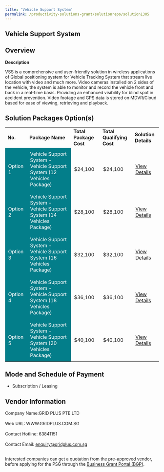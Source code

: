 ```yaml
---
title: 'Vehicle Support System'
permalink: /productivity-solutions-grant/solutionrepo/solution1305
---
```


## Vehicle Support System

## Overview

**Description**

VSS is a comprehensive and user-friendly solution in wireless applications of Global positioning system for Vehicle Tracking System that stream live location with video and much more. Video cameras installed on 2 sides of the vehicle, the system is able to monitor and record the vehicle front and back in a real-time basis. Providing an enhanced visibility for blind spot in accident prevention. Video footage and GPS data is stored on MDVR/Cloud based for ease of viewing, retrieving and playback.

## Solution Packages Option(s)

<table>
<tr>
<td><b>No.</b></td>
<td><b>Package Name</b></td>
<td><b>Total Package Cost</b></td>
<td><b>Total Qualifying Cost</b></td>
<td><b>Solution Details</b></td>
</tr>
<tr>
<td style='padding: 10px; background-color: #037E8A; color: #FFFFFF;'>Option 1</td>
<td style='padding: 10px; background-color: #037E8A; color: #FFFFFF;'>Vehicle Support System - Vehicle Support System (12 Vehicles Package)</td>
<td style='padding: 10px;'>$24,100</td>
<td style='padding: 10px;'>$24,100</td>
<td style='padding: 10px;'><a href='https://www.gobusiness.gov.sg/images/psg/Desensitised_GridPlus_Annex_3_wef_14_October_2021_Part_1.pdf' target='_blank'>View Details</a></td>
</tr>
<tr>
<td style='padding: 10px; background-color: #037E8A; color: #FFFFFF;'>Option 2</td>
<td style='padding: 10px; background-color: #037E8A; color: #FFFFFF;'>Vehicle Support System - Vehicle Support System (14 Vehicles Package)</td>
<td style='padding: 10px;'>$28,100</td>
<td style='padding: 10px;'>$28,100</td>
<td style='padding: 10px;'><a href='https://www.gobusiness.gov.sg/images/psg/Desensitised_GridPlus_Annex_3_wef_14_October_2021_Part_2.pdf' target='_blank'>View Details</a></td>
</tr>
<tr>
<td style='padding: 10px; background-color: #037E8A; color: #FFFFFF;'>Option 3</td>
<td style='padding: 10px; background-color: #037E8A; color: #FFFFFF;'>Vehicle Support System - Vehicle Support System (16 Vehicles Package)</td>
<td style='padding: 10px;'>$32,100</td>
<td style='padding: 10px;'>$32,100</td>
<td style='padding: 10px;'><a href='https://www.gobusiness.gov.sg/images/psg/Desensitised_GridPlus_Annex_3_wef_14_October_2021_Part_3.pdf' target='_blank'>View Details</a></td>
</tr>
<tr>
<td style='padding: 10px; background-color: #037E8A; color: #FFFFFF;'>Option 4</td>
<td style='padding: 10px; background-color: #037E8A; color: #FFFFFF;'>Vehicle Support System - Vehicle Support System (18 Vehicles Package)</td>
<td style='padding: 10px;'>$36,100</td>
<td style='padding: 10px;'>$36,100</td>
<td style='padding: 10px;'><a href='https://www.gobusiness.gov.sg/images/psg/Desensitised_GridPlus_Annex_3_wef_14_October_2021_Part_4.pdf' target='_blank'>View Details</a></td>
</tr>
<tr>
<td style='padding: 10px; background-color: #037E8A; color: #FFFFFF;'>Option 5</td>
<td style='padding: 10px; background-color: #037E8A; color: #FFFFFF;'>Vehicle Support System - Vehicle Support System (20 Vehicles Package)</td>
<td style='padding: 10px;'>$40,100</td>
<td style='padding: 10px;'>$40,100</td>
<td style='padding: 10px;'><a href='https://www.gobusiness.gov.sg/images/psg/Desensitised_GridPlus_Annex_3_wef_14_October_2021_Part_5.pdf' target='_blank'>View Details</a></td>
</tr>
</table>

## Mode and Schedule of Payment

 - Subscription / Leasing

## Vendor Information

 Company Name:GRID PLUS PTE LTD <br><br>Web URL: WWW.GRIDPLUS.COM.SG <br><br>Contact Hotline: 63841151 <br><br>Contact Email: enquiry@gridplus.com.sg <br><br>

Interested companies can get a quotation from the pre-approved vendor, before applying for the PSG through the <a href='https://www.businessgrants.gov.sg/' target='_blank' rel='noopener'>Business Grant Portal (BGP)</a>.

<script src="/jquery/resize-tables.js"></script>
